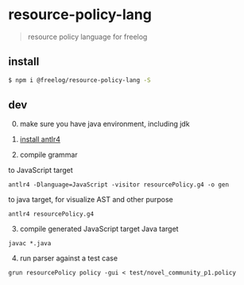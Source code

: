 # resource-policy-lang

> resource policy language for freelog

## install

```sh
$ npm i @freelog/resource-policy-lang -S
```

## dev
0. make sure you have java environment, including jdk

1. [install antlr4](https://github.com/antlr/antlr4/blob/master/doc/getting-started.md)

2. compile grammar

  to JavaScript target
  ```
  antlr4 -Dlanguage=JavaScript -visitor resourcePolicy.g4 -o gen
  ```

  to java target, for visualize AST and other purpose
  ```
  antlr4 resourcePolicy.g4
  ```

3. compile generated JavaScript target
  Java target
  ```
  javac *.java
  ```

4. run parser against a test case
  ```
  grun resourcePolicy policy -gui < test/novel_community_p1.policy
  ```
